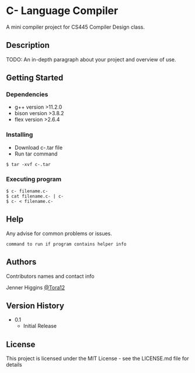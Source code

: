 # C- Language Compiler

A mini compiler project for CS445 Compiler Design class.

## Description

TODO: An in-depth paragraph about your project and overview of use.

## Getting Started

### Dependencies

* g++ version >11.2.0
* bison version >3.8.2
* flex version >2.6.4

### Installing

* Download c-.tar file
* Run tar command
```
$ tar -xvf c-.tar
```

### Executing program

```
$ c- filename.c-
$ cat filename.c- | c-
$ c- < filename.c-
```

## Help

Any advise for common problems or issues.
```
command to run if program contains helper info
```

## Authors

Contributors names and contact info

Jenner Higgins [@Tora12](https://github.com/Tora12)

## Version History

* 0.1
    * Initial Release

## License

This project is licensed under the MIT License - see the LICENSE.md file for details